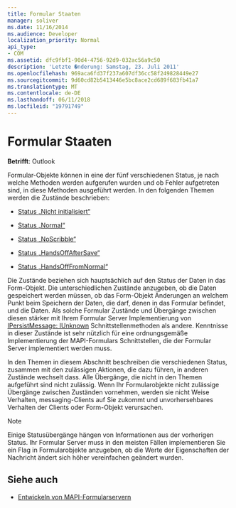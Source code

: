 ```yaml
---
title: Formular Staaten
manager: soliver
ms.date: 11/16/2014
ms.audience: Developer
localization_priority: Normal
api_type:
- COM
ms.assetid: dfc9fbf1-90d4-4756-92d9-032ac56a9c50
description: 'Letzte �nderung: Samstag, 23. Juli 2011'
ms.openlocfilehash: 969aca6fd37f237a607df36cc58f249828449e27
ms.sourcegitcommit: 9d60cd82b5413446e5bc8ace2cd689f683fb41a7
ms.translationtype: MT
ms.contentlocale: de-DE
ms.lasthandoff: 06/11/2018
ms.locfileid: "19791749"
---
```

# <a name="form-states"></a>Formular Staaten

**Betrifft**: Outlook 
  
Formular-Objekte können in eine der fünf verschiedenen Status, je nach welche Methoden werden aufgerufen wurden und ob Fehler aufgetreten sind, in diese Methoden ausgeführt werden. In den folgenden Themen werden die Zustände beschrieben:
  
- [Status „Nicht initialisiert“](uninitialized-state.md)
    
- [Status „Normal“](normal-state.md)
    
- [Status „NoScribble“](noscribble-state.md)
    
- [Status „HandsOffAfterSave“](handsoffaftersave-state.md)
    
- [Status „HandsOffFromNormal“](handsofffromnormal-state.md)
    
Die Zustände beziehen sich hauptsächlich auf den Status der Daten in das Form-Objekt. Die unterschiedlichen Zustände anzugeben, ob die Daten gespeichert werden müssen, ob das Form-Objekt Änderungen an welchem Punkt beim Speichern der Daten, die darf, denen in das Formular befindet, und die Daten. Als solche Formular Zustände und Übergänge zwischen diesen stärker mit Ihrem Formular Server Implementierung von [IPersistMessage: IUnknown](ipersistmessageiunknown.md) Schnittstellenmethoden als andere. Kenntnisse in dieser Zustände ist sehr nützlich für eine ordnungsgemäße Implementierung der MAPI-Formulars Schnittstellen, die der Formular Server implementiert werden muss. 
  
In den Themen in diesem Abschnitt beschreiben die verschiedenen Status, zusammen mit den zulässigen Aktionen, die dazu führen, in anderen Zustände wechselt dass. Alle Übergänge, die nicht in den Themen aufgeführt sind nicht zulässig. Wenn Ihr Formularobjekte nicht zulässige Übergänge zwischen Zuständen vornehmen, werden sie nicht Weise Verhalten, messaging-Clients auf Sie zukommt und unvorhersehbares Verhalten der Clients oder Form-Objekt verursachen.
  
> [!NOTE]
> Einige Statusübergänge hängen von Informationen aus der vorherigen Status. Ihr Formular Server muss in den meisten Fällen implementieren Sie ein Flag in Formularobjekte anzugeben, ob die Werte der Eigenschaften der Nachricht ändert sich höher vereinfachen geändert wurden. 
  
## <a name="see-also"></a>Siehe auch

- [Entwickeln von MAPI-Formularservern](developing-mapi-form-servers.md)

